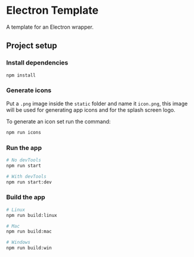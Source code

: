 # Electron Template

A template for an Electron wrapper.

## Project setup

### Install dependencies

```bash
npm install
```

### Generate icons

Put a `.png` image inside the `static` folder and name it `icon.png`, this image will be used for generating app icons and for the splash screen logo.

To generate an icon set run the command:

```bash
npm run icons
```

### Run the app

```bash
# No devTools
npm run start

# With devTools
npm run start:dev
```

### Build the app

```bash
# Linux
npm run build:linux

# Mac
npm run build:mac

# Windows
npm run build:win
```

